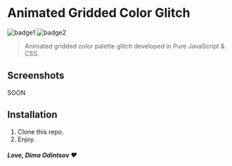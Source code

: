 # Animated Gridded Color Glitch
![badge1](https://img.shields.io/badge/javascript-%23323330.svg?style=for-the-badge&logo=javascript&logoColor=%23F7DF1E) ![badge2](https://img.shields.io/badge/css3-%231572B6.svg?style=for-the-badge&logo=css3&logoColor=white)
> Animated gridded color palette glitch developed in Pure JavaScript &amp; CSS.

## Screenshots

SOON

## Installation

1. Clone this repo.
2. Enjoy.

##### Love, Dima Odintsov ❤️
